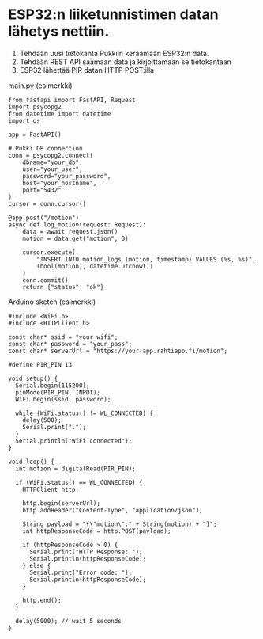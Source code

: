 # ESP32:n liiketunnistimen datan lähetys nettiin.

1. Tehdään uusi tietokanta Pukkiin keräämään ESP32:n data.
2. Tehdään REST API saamaan data ja kirjoittamaan se tietokantaan
3. ESP32 lähettää PIR datan HTTP POST:illa

main.py (esimerkki)
```
from fastapi import FastAPI, Request
import psycopg2
from datetime import datetime
import os

app = FastAPI()

# Pukki DB connection
conn = psycopg2.connect(
    dbname="your_db",
    user="your_user",
    password="your_password",
    host="your_hostname",
    port="5432"
)
cursor = conn.cursor()

@app.post("/motion")
async def log_motion(request: Request):
    data = await request.json()
    motion = data.get("motion", 0)

    cursor.execute(
        "INSERT INTO motion_logs (motion, timestamp) VALUES (%s, %s)",
        (bool(motion), datetime.utcnow())
    )
    conn.commit()
    return {"status": "ok"}
```

Arduino sketch (esimerkki)
```
#include <WiFi.h>
#include <HTTPClient.h>

const char* ssid = "your_wifi";
const char* password = "your_pass";
const char* serverUrl = "https://your-app.rahtiapp.fi/motion";

#define PIR_PIN 13

void setup() {
  Serial.begin(115200);
  pinMode(PIR_PIN, INPUT);
  WiFi.begin(ssid, password);

  while (WiFi.status() != WL_CONNECTED) {
    delay(500);
    Serial.print(".");
  }
  Serial.println("WiFi connected");
}

void loop() {
  int motion = digitalRead(PIR_PIN);

  if (WiFi.status() == WL_CONNECTED) {
    HTTPClient http;

    http.begin(serverUrl);
    http.addHeader("Content-Type", "application/json");

    String payload = "{\"motion\":" + String(motion) + "}";
    int httpResponseCode = http.POST(payload);

    if (httpResponseCode > 0) {
      Serial.print("HTTP Response: ");
      Serial.println(httpResponseCode);
    } else {
      Serial.print("Error code: ");
      Serial.println(httpResponseCode);
    }

    http.end();
  }

  delay(5000); // wait 5 seconds
}
```
